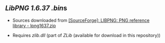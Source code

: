 *LibPNG 1.6.37* *.bin*s
-----------------------

- Sources downloaded from [[SourceForge]: LIBPNG: PNG reference library - lpng1637.zip](https://sourceforge.net/projects/libpng/files/libpng16/1.6.37/lpng1637.zip/download)

- Requires *zlib.dll* (part of *ZLib* (available for download in this repository))

